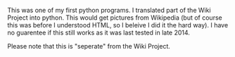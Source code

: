 This was one of my first python programs. I translated part of the Wiki Project into python. This would get pictures from Wikipedia (but of course this was before I understood HTML, so I beleive I did it the hard way). I have no guarentee if this still works as it was last tested in late 2014.

Please note that this is "seperate" from the Wiki Project.